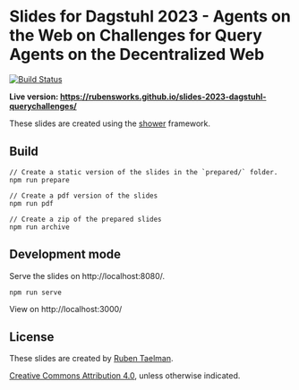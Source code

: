 # Slides for Dagstuhl 2023 - Agents on the Web on Challenges for Query Agents on the Decentralized Web
[![Build Status](https://github.com/rubensworks/slides-2023-dagstuhl-querychallenges/workflows/Build%20and%20Deploy/badge.svg)](https://rubensworks.github.io/slides-2023-dagstuhl-querychallenges/)

**Live version: https://rubensworks.github.io/slides-2023-dagstuhl-querychallenges/**

These slides are created using the [shower](https://github.com/shower/shower) framework.

## Build

```
// Create a static version of the slides in the `prepared/` folder.
npm run prepare

// Create a pdf version of the slides
npm run pdf

// Create a zip of the prepared slides
npm run archive
```

## Development mode

Serve the slides on http://localhost:8080/.

```
npm run serve
```

View on http://localhost:3000/

## License

These slides are created by [Ruben Taelman](https://rubensworks.net/).

[Creative Commons Attribution 4.0](https://creativecommons.org/licenses/by/4.0/), unless otherwise indicated.
